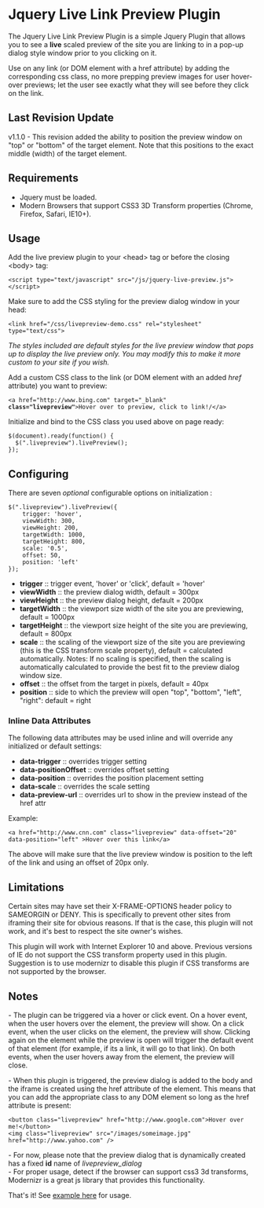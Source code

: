 <h1>Jquery Live Link Preview Plugin</h1>

<p>The Jquery Live Link Preview Plugin is a simple Jquery Plugin that allows you to see a <strong>live</strong> scaled preview of the site you are linking to in a pop-up dialog style window prior to you clicking on it. </p>
<p>Use on any link (or DOM element with a href attribute) by adding the corresponding css class, no more prepping preview images for user hover-over previews; let the user see exactly what they will see before they click on the link.</p>

<h2>Last Revision Update</h2>
<p>v1.1.0 - This revision added the ability to position the preview window on "top" or "bottom" of the target element.  Note that this positions to the exact middle (width) of the target element.</p> 

<h2>Requirements</h2>
<ul>
    <li>Jquery must be loaded.</li>
    <li>Modern Browsers that support CSS3 3D Transform properties (Chrome, Firefox, Safari, IE10+).</li>
</ul>


<h2>Usage</h2>
<p>Add the live preview plugin to your &#60;head&#62; tag or before the closing &#60;body&#62; tag:</p>
<pre><code>&#60;script type="text/javascript" src="/js/jquery-live-preview.js"&#62;&#60;/script&#62;
</code></pre>
<p>Make sure to add the CSS styling for the preview dialog window in your head:</p>
<pre><code>&#60;link href="/css/livepreview-demo.css" rel="stylesheet" type="text/css"&#62;
</code></pre>
<p><em>The styles included are default styles for the live preview window that pops up to display the live preview only.  You may modify this to make it more custom to your site if you wish.</em></p>
<p>Add a custom CSS class to the link (or DOM element with an added <i>href</i> attribute) you want to preview:</p>
<pre><code>&#60;a href="http://www.bing.com" target="_blank" <strong>class="livepreview"</strong>&#62;Hover over to preview, click to link!/&#60;/a&#62;</code></pre>
<p>Initialize and bind to the CSS class you used above on page ready:</p>
<pre><code>$(document).ready(function() { 
  $(".livepreview").livePreview();
});
</code></pre>

<h2>Configuring</h2>
<p>There are seven <i>optional</i> configurable options on initialization :</p>
<pre><code>$(".livepreview").livePreview({
    trigger: 'hover',
    viewWidth: 300,  
    viewHeight: 200,  
    targetWidth: 1000,  
    targetHeight: 800,  
    scale: '0.5', 
    offset: 50,
    position: 'left'
});</code></pre>
<ul>
    <li><strong>trigger</strong> :: trigger event, 'hover' or 'click', default = 'hover'</li>
    <li><strong>viewWidth</strong> :: the preview dialog width,  default = 300px</li>
    <li><strong>viewHeight</strong> :: the preview dialog height,  default = 200px</li>
    <li><strong>targetWidth</strong> :: the viewport size width of the site you are previewing, default = 1000px</li>
    <li><strong>targetHeight</strong> :: the viewport size height of the site you are previewing, default = 800px</li>
    <li><strong>scale</strong> :: the scaling of the viewport size of the site you are previewing (this is the CSS transform scale property),  default = calculated automatically. Notes: If no scaling is specified, then the scaling is automatically calculated to provide the best fit to the preview dialog window size.</li>
    <li><strong>offset</strong> :: the offset from the target in pixels, default = 40px</li>
    <li><strong>position</strong> :: side to which the preview will open "top", "bottom", "left", "right": default = right</li>
</ul>

<h3>Inline Data Attributes</h3>
<p>The following data attributes may be used inline and will override any initialized or default settings:</p>
<ul>
    <li><strong>data-trigger</strong> :: overrides trigger setting</li>
    <li><strong>data-positionOffset</strong> :: overrides offset setting</li>
    <li><strong>data-position</strong> :: overrides the position placement setting</li>
    <li><strong>data-scale</strong> :: overrides the scale setting</li>
    <li><strong>data-preview-url</strong> :: overrides url to show in the preview instead of the href attr</li>
</ul>
<p>Example:</p>
<pre><code>&#60;a href="http://www.cnn.com" class="livepreview" data-offset="20" data-position="left" &#62;Hover over this link&#60;/a&#62;</pre></code>
<p>The above will make sure that the live preview window is position to the left of the link and using an offset of 20px only.</p>
<h2>Limitations</h2>
<p>Certain sites may have set their X-FRAME-OPTIONS header policy to SAMEORGIN or DENY.  This is specifically to prevent other sites from iframing their site for obvious reasons.  If that is the case, this plugin will not work, and it's best to respect the site owner's wishes. </p>
<p>This plugin will work with Internet Explorer 10 and above.  Previous versions of IE do not support the CSS transform property used in this plugin. Suggestion is to use modernizr to disable this plugin if CSS transforms are not supported by the browser.</p>
<h2>Notes</h2>
<p>- The plugin can be triggered via a hover or click event.  On a hover event, when the user hovers over the element, the preview will show.  On a click event, when the user clicks on the element, the preview will show. Clicking again on the element while the preview is open will trigger the default event of that element (for example, if its a link, it will go to that link).  On both events, when the user hovers away from the element, the preview will close.
<p>- When this plugin is triggered, the preview dialog is added to the body and the iframe is created using the href attribute of the element.  This means that you can add the appropriate class to any DOM element so long as the href attribute is present:</p>
<pre><code>&lt;button class="livepreview" href="http://www.google.com"&gt;Hover over me!&lt;/button&gt;
&lt;img class="livepreview" src="/images/someimage.jpg" href="http://www.yahoo.com" /&gt;</code></pre>
<p>- For now, please note that the preview dialog that is dynamically created has a fixed <strong>id</strong> name of <i>livepreview_dialog</i><br/>
- For proper usage, detect if the browser can support css3 3d transforms, Modernizr is a great js library that provides this functionality.</p>
<p>That's it! See <a href="http://www.ampedupdesigns.com/blog/show?bid=49">example here</a> for usage.</p>

